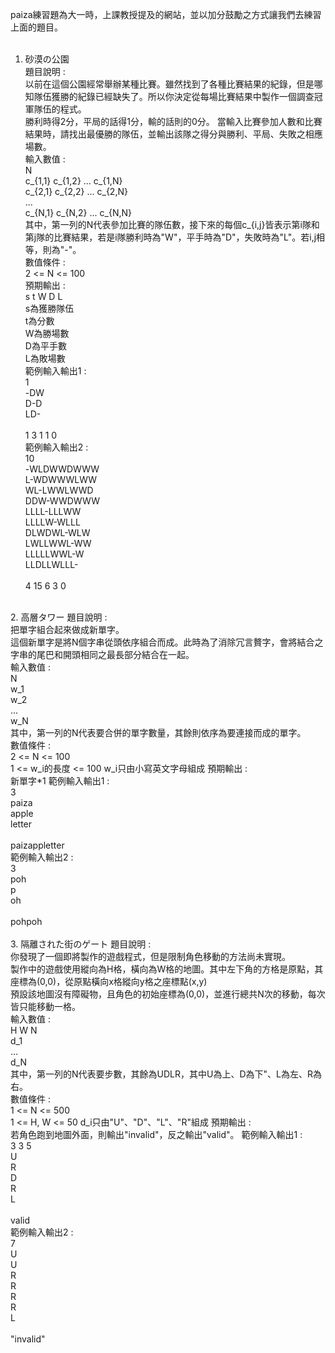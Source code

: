 paiza練習題為大一時，上課教授提及的網站，並以加分鼓勵之方式讓我們去練習上面的題目。<br>
<br>
1. 砂漠の公園<br>
    題目說明 : <br>
        以前在這個公園經常舉辦某種比賽。雖然找到了各種比賽結果的紀錄，但是哪知隊伍獲勝的紀錄已經缺失了。所以你決定從每場比賽結果中製作一個調查冠軍隊伍的程式。<br>
        勝利時得2分，平局的話得1分，輸的話則的0分。
        當輸入比賽參加人數和比賽結果時，請找出最優勝的隊伍，並輸出該隊之得分與勝利、平局、失敗之相應場數。<br>
    輸入數值 : <br>
        N<br>
        c_{1,1} c_{1,2} ... c_{1,N}<br>
        c_{2,1} c_{2,2} ... c_{2,N}<br>
        ...<br>
        c_{N,1} c_{N,2} ... c_{N,N}<br>
        其中，第一列的N代表參加比賽的隊伍數，接下來的每個c_{i,j}皆表示第i隊和第j隊的比賽結果，若是i隊勝利時為"W"，平手時為"D"，失敗時為"L"。若i,j相等，則為"-"。<br>
    數值條件 : <br>
        2 <= N <= 100<br>
    預期輸出 : <br>
        s t W D L<br>
        s為獲勝隊伍<br>
        t為分數<br>
        W為勝場數<br>
        D為平手數<br>
        L為敗場數<br>
    範例輸入輸出1 : <br>
        1<br>
        -DW<br>
        D-D<br>
        LD-<br>
    <br>
        1 3 1 1 0<br>
    範例輸入輸出2 : <br>
        10<br>
        -WLDWWDWWW<br>
        L-WDWWWLWW<br>
        WL-LWWLWWD<br>
        DDW-WWDWWW<br>
        LLLL-LLLWW<br>
        LLLLW-WLLL<br>
        DLWDWL-WLW<br>
        LWLLWWL-WW<br>
        LLLLLWWL-W<br>
        LLDLLWLLL-<br>
    <br>
        4 15 6 3 0<br>
<br>
2. 高層タワー
    題目說明 : <br>
        把單字組合起來做成新單字。<br>
        這個新單字是將N個字串從頭依序組合而成。此時為了消除冗言贅字，會將結合之字串的尾巴和開頭相同之最長部分結合在一起。<br>
    輸入數值 : <br>
        N<br>
        w_1<br>
        w_2<br>
        ...<br>
        w_N<br>
        其中，第一列的N代表要合併的單字數量，其餘則依序為要連接而成的單字。<br>
    數值條件 : <br>
        2 <= N <= 100<br>
        1 <= w_i的長度 <= 100
        w_i只由小寫英文字母組成
    預期輸出 : <br>
        新單字*1
    範例輸入輸出1 : <br>
        3<br>
        paiza<br>
        apple<br>
        letter<br>
    <br>
        paizappletter<br>
    範例輸入輸出2 : <br>
        3<br>
        poh<br>
        p<br>
        oh<br>
    <br>
        pohpoh<br>
<br>
3. 隔離された街のゲート
    題目說明 : <br>
        你發現了一個即將製作的遊戲程式，但是限制角色移動的方法尚未實現。<br>
        製作中的遊戲使用縱向為H格，橫向為W格的地圖。其中左下角的方格是原點，其座標為(0,0)，從原點橫向x格縱向y格之座標點(x,y)<br>
        預設該地圖沒有障礙物，且角色的初始座標為(0,0)，並進行總共N次的移動，每次皆只能移動一格。<br>
    輸入數值 : <br>
        H W N<br>
        d_1<br>
        ...<br>
        d_N<br>
        其中，第一列的N代表要步數，其餘為UDLR，其中U為上、D為下"、L為左、R為右。<br>
    數值條件 : <br>
        1 <= N <= 500<br>
        1 <= H, W <= 50
        d_i只由"U"、"D"、"L"、"R"組成
    預期輸出 : <br>
        若角色跑到地圖外面，則輸出"invalid"，反之輸出"valid"。
    範例輸入輸出1 : <br>
        3 3 5<br>
        U<br>
        R<br>
        D<br>
        R<br>
        L<br>
    <br>
        valid<br>
    範例輸入輸出2 : <br>
        7<br>
        U<br>
        U<br>
        R<br>
        R<br>
        R<br>
        R<br>
        L<br>
    <br>
        "invalid"<br>
